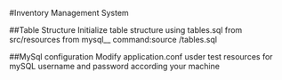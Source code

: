 #Inventory Management System

##Table Structure
Initialize table structure using tables.sql from src/resources from mysql__
command:source <path>/tables.sql

##MySql configuration
Modify application.conf  usder test resources for mySQL username and password according your machine
